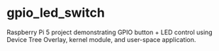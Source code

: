 # gpio_led_switch
Raspberry Pi 5 project demonstrating GPIO button + LED control using Device Tree Overlay, kernel module, and user-space application.
